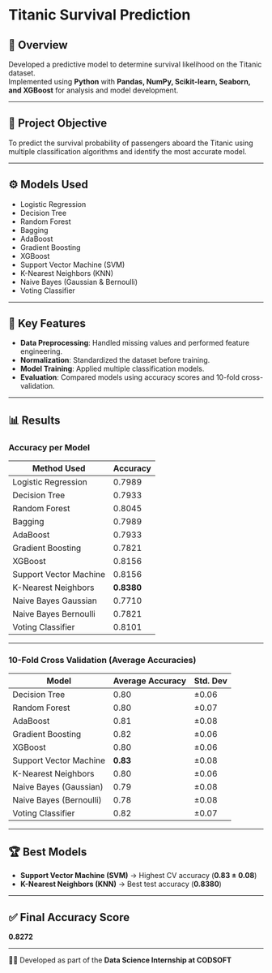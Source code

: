 # Titanic Survival Prediction

## 📌 Overview
Developed a predictive model to determine survival likelihood on the Titanic dataset.  
Implemented using **Python** with **Pandas, NumPy, Scikit-learn, Seaborn, and XGBoost** for analysis and model development.  

---

## 🎯 Project Objective
To predict the survival probability of passengers aboard the Titanic using multiple classification algorithms and identify the most accurate model.

---

## ⚙️ Models Used
- Logistic Regression  
- Decision Tree  
- Random Forest  
- Bagging  
- AdaBoost  
- Gradient Boosting  
- XGBoost  
- Support Vector Machine (SVM)  
- K-Nearest Neighbors (KNN)  
- Naive Bayes (Gaussian & Bernoulli)  
- Voting Classifier  

---

## 🧹 Key Features
- **Data Preprocessing**: Handled missing values and performed feature engineering.  
- **Normalization**: Standardized the dataset before training.  
- **Model Training**: Applied multiple classification models.  
- **Evaluation**: Compared models using accuracy scores and 10-fold cross-validation.  

---

## 📊 Results

### Accuracy per Model
| Method Used             | Accuracy |
|--------------------------|----------|
| Logistic Regression      | 0.7989   |
| Decision Tree            | 0.7933   |
| Random Forest            | 0.8045   |
| Bagging                  | 0.7989   |
| AdaBoost                 | 0.7933   |
| Gradient Boosting        | 0.7821   |
| XGBoost                  | 0.8156   |
| Support Vector Machine   | 0.8156   |
| K-Nearest Neighbors      | **0.8380** |
| Naive Bayes Gaussian     | 0.7710   |
| Naive Bayes Bernoulli    | 0.7821   |
| Voting Classifier        | 0.8101   |

---

### 10-Fold Cross Validation (Average Accuracies)

| Model                  | Average Accuracy | Std. Dev |
|-------------------------|------------------|----------|
| Decision Tree           | 0.80             | ±0.06    |
| Random Forest           | 0.80             | ±0.07    |
| AdaBoost                | 0.81             | ±0.08    |
| Gradient Boosting       | 0.82             | ±0.06    |
| XGBoost                 | 0.80             | ±0.06    |
| Support Vector Machine  | **0.83**         | ±0.08    |
| K-Nearest Neighbors     | 0.80             | ±0.06    |
| Naive Bayes (Gaussian)  | 0.79             | ±0.08    |
| Naive Bayes (Bernoulli) | 0.78             | ±0.08    |
| Voting Classifier       | 0.82             | ±0.07    |

---

## 🏆 Best Models
- **Support Vector Machine (SVM)** → Highest CV accuracy (**0.83 ± 0.08**)  
- **K-Nearest Neighbors (KNN)** → Best test accuracy (**0.8380**)  

---

## ✅ Final Accuracy Score
**0.8272**

---

👨‍💻 Developed as part of the **Data Science Internship at CODSOFT**
